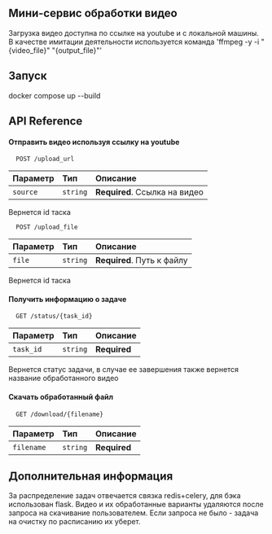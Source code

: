 
## Мини-сервис обработки видео

Загрузка видео доступна по ссылке на youtube и с локальной машины. В качестве имитации деятельности используется команда 'ffmpeg -y -i "{video_file}" "{output_file}"'

## Запуск

docker compose up --build

## API Reference

#### Отправить видео используя ссылку на youtube

```http
  POST /upload_url
```

| Параметр | Тип     | Описание                |
| :-------- | :------- | :------------------------- |
| `source` | `string` | **Required**. Ссылка на видео |

Вернется id таска


```http
  POST /upload_file
```

| Параметр | Тип     | Описание                |
| :-------- | :------- | :------------------------- |
| `file` | `string` | **Required**. Путь к файлу |

Вернется id таска

#### Получить информацию о задаче

```http
  GET /status/{task_id}
```

| Параметр | Тип     | Описание                |
| :-------- | :------- | :-------------------------------- |
| `task_id`      | `string` | **Required** |

Вернется статус задачи, в случае ее завершения также вернется название обработанного видео

#### Скачать обработанный файл

```http
  GET /download/{filename}
```

| Параметр | Тип     | Описание                |
| :-------- | :------- | :-------------------------------- |
| `filename`      | `string` | **Required** |




## Дополнительная информация

За распределение задач отвечается связка redis+celery, для бэка использован flask. Видео и их обработанные варианты удаляются после запроса на скачивание пользователем. Если запроса не было - задача на очистку по расписанию их уберет.


